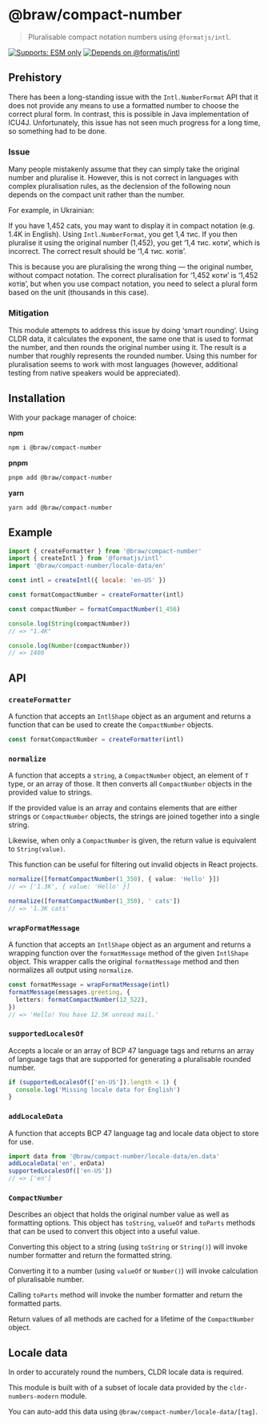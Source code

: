 # @braw/compact-number

> Pluralisable compact notation numbers using `@formatjs/intl`.

[![Supports: ESM only](https://img.shields.io/static/v1?label=Format&message=ESM%20only&color=blue&style=flat-square)](https://gist.github.com/sindresorhus/a39789f98801d908bbc7ff3ecc99d99c) [![Depends on @formatjs/intl](https://img.shields.io/static/v1?label=Requires&message=%40formatjs%2Fintl&color=lightgray&style=flat-square)](https://npm.im/@formatjs/intl)

## **Prehistory**

There has been a long-standing issue with the `Intl.NumberFormat` API that it does not provide any means to use a formatted number to choose the correct plural form. In contrast, this is possible in Java implementation of ICU4J. Unfortunately, this issue has not seen much progress for a long time, so something had to be done.

### **Issue**

Many people mistakenly assume that they can simply take the original number and pluralise it. However, this is not correct in languages with complex pluralisation rules, as the declension of the following noun depends on the compact unit rather than the number.

For example, in Ukrainian:

If you have 1,452 cats, you may want to display it in compact notation (e.g. 1.4K in English). Using `Intl.NumberFormat`, you get 1,4 тис. If you then pluralise it using the original number (1,452), you get ‘1,4 тис. коти’, which is incorrect. The correct result should be ‘1,4 тис. котів’.

This is because you are pluralising the wrong thing — the original number, without compact notation. The correct pluralisation for ‘1,452 коти’ is ‘1,452 котів’, but when you use compact notation, you need to select a plural form based on the unit (thousands in this case).

### **Mitigation**

This module attempts to address this issue by doing ‘smart rounding’. Using CLDR data, it calculates the exponent, the same one that is used to format the number, and then rounds the original number using it. The result is a number that roughly represents the rounded number. Using this number for pluralisation seems to work with most languages (however, additional testing from native speakers would be appreciated).

## **Installation**

With your package manager of choice:

**npm**

```sh
npm i @braw/compact-number
```

**pnpm**

```sh
pnpm add @braw/compact-number
```

**yarn**

```sh
yarn add @braw/compact-number
```

## **Example**

```jsx
import { createFormatter } from '@braw/compact-number'
import { createIntl } from '@formatjs/intl'
import '@braw/compact-number/locale-data/en'

const intl = createIntl({ locale: 'en-US' })

const formatCompactNumber = createFormatter(intl)

const compactNumber = formatCompactNumber(1_456)

console.log(String(compactNumber))
// => "1.4K"

console.log(Number(compactNumber))
// => 1400
```

## **API**

### **`createFormatter`**

A function that accepts an `IntlShape` object as an argument and returns a function that can be used to create the `CompactNumber` objects.

```ts
const formatCompactNumber = createFormatter(intl)
```

### **`normalize`**

A function that accepts a `string`, a `CompactNumber` object, an element of `T` type, or an array of those. It then converts all `CompactNumber` objects in the provided value to strings.

If the provided value is an array and contains elements that are either strings or `CompactNumber` objects, the strings are joined together into a single string.

Likewise, when only a `CompactNumber` is given, the return value is equivalent to `String(value)`.

This function can be useful for filtering out invalid objects in React projects.

```ts
normalize([formatCompactNumber(1_350), { value: 'Hello' }])
// => ['1.3K', { value: 'Hello' }]

normalize([formatCompactNumber(1_350), ' cats'])
// => '1.3K cats'
```

### **`wrapFormatMessage`**

A function that accepts an `IntlShape` object as an argument and returns a wrapping function over the `formatMessage` method of the given `IntlShape` object. This wrapper calls the original `formatMessage` method and then normalizes all output using `normalize`.

```ts
const formatMessage = wrapFormatMessage(intl)
formatMessage(messages.greeting, {
  letters: formatCompactNumber(12_522),
})
// => 'Hello! You have 12.5K unread mail.'
```

### **`supportedLocalesOf`**

Accepts a locale or an array of BCP 47 language tags and returns an array of language tags that are supported for generating a pluralisable rounded number.

```ts
if (supportedLocalesOf(['en-US']).length < 1) {
  console.log('Missing locale data for English')
}
```

### **`addLocaleData`**

A function that accepts BCP 47 language tag and locale data object to store for use.

```ts
import data from '@braw/compact-number/locale-data/en.data'
addLocaleData('en', enData)
supportedLocalesOf(['en-US'])
// => ['en']
```

### **`CompactNumber`**

Describes an object that holds the original number value as well as formatting options. This object has `toString`, `valueOf` and `toParts` methods that can be used to convert this object into a useful value.

Converting this object to a string (using `toString` or `String()`) will invoke number formatter and return the formatted string.

Converting it to a number (using `valueOf` or `Number()`) will invoke calculation of pluralisable number.

Calling `toParts` method will invoke the number formatter and return the formatted parts.

Return values of all methods are cached for a lifetime of the `CompactNumber` object.

## **Locale data**

In order to accurately round the numbers, CLDR locale data is required.

This module is built with of a subset of locale data provided by the `cldr-numbers-modern` module.

You can auto-add this data using `@braw/compact-number/locale-data/[tag]`.
